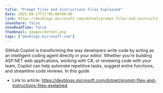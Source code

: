 ```yaml
---
title: "Prompt Files and Instructions Files Explained"
date: 2025-09-17T17:05:00+00:00
link: https://devblogs.microsoft.com/dotnet/prompt-files-and-instructions-files-explained
showShare: false
showReadTime: false
thumbnail: images/dotnet.png
tags: ["devblogs.microsoft.com"]
---
```

GitHub Copilot is transforming the way developers write code by acting as an intelligent coding agent directly in your editor. Whether you’re building ASP.NET web applications, working with C#, or reviewing code with your team, Copilot can help automate repetitive tasks, suggest entire functions, and streamline code reviews. In this guide

- Link to article: https://devblogs.microsoft.com/dotnet/prompt-files-and-instructions-files-explained